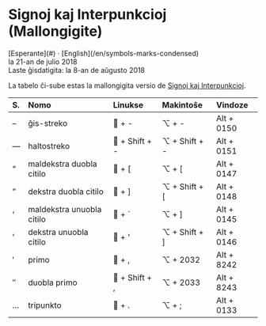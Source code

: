 Signoj kaj Interpunkcioj (Mallongigite)
=======================================

<div class="center">[Esperante](#) · [English](/en/symbols-marks-condensed)</div>
<div class="center">la 21-an de julio 2018</div>
<div class="center">Laste ĝisdatigita: la 8-an de aŭgusto 2018</div>

La tabelo ĉi-sube estas la mallongigita versio de [Signoj kaj Interpunkcioj](/eo/signoj-interpunkcioj).

| S. | Nomo                      | Linukse        | Makintoŝe     | Vindoze    |
| :- | :------------------------ | :------------- | :------------ | :--------- |
| –  | ĝis-streko                | 🐧 + -         | ⌥ + -         | Alt + 0150 |
| —  | haltostreko               | 🐧 + Shift + - | ⌥ + Shift + - | Alt + 0151 |
| “  | maldekstra duobla citilo  | 🐧 + [         | ⌥ + [         | Alt + 0147 |
| ”  | dekstra duobla citilo     | 🐧 + ]         | ⌥ + Shift + [ | Alt + 0148 |
| ‘  | maldekstra unuobla citilo | 🐧 + `         | ⌥ + ]         | Alt + 0145 |
| ’  | dekstra unuobla citilo    | 🐧 + '         | ⌥ + Shift + ] | Alt + 0146 |
| ′  | primo                     | 🐧 + ,         | ⌥ + 2032      | Alt + 8242 |
| ″  | duobla primo              | 🐧 + Shift + , | ⌥ + 2033      | Alt + 8243 |
| …  | tripunkto                 | 🐧 + .         | ⌥ + ;         | Alt + 0133 |
